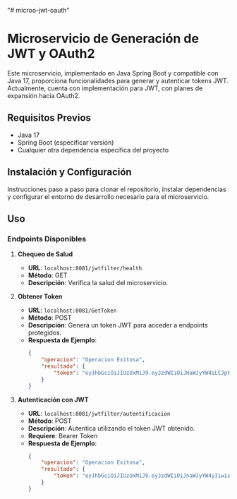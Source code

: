 "# microo-jwt-oauth" 

# Microservicio de Generación de JWT y OAuth2

Este microservicio, implementado en Java Spring Boot y compatible con Java 17, proporciona funcionalidades para generar y autenticar tokens JWT. Actualmente, cuenta con implementación para JWT, con planes de expansión hacia OAuth2.

## Requisitos Previos

- Java 17
- Spring Boot (especificar versión)
- Cualquier otra dependencia específica del proyecto

## Instalación y Configuración

Instrucciones paso a paso para clonar el repositorio, instalar dependencias y configurar el entorno de desarrollo necesario para el microservicio.

## Uso

### Endpoints Disponibles

1. **Chequeo de Salud**
   - **URL**: `localhost:8081/jwtfilter/health`
   - **Método**: GET
   - **Descripción**: Verifica la salud del microservicio.

2. **Obtener Token**
   - **URL**: `localhost:8081/GetToken`
   - **Método**: POST
   - **Descripción**: Genera un token JWT para acceder a endpoints protegidos.
   - **Respuesta de Ejemplo**:
     ```json
     {
         "operacion": "Operacion Exitosa",
         "resultado": {
             "token": "eyJhbGciOiJIUzUxMiJ9.eyJzdWIiOiJHaWJyYW4iLCJpYXQiOjE3MDA1OTk1NzZ9.6iSpha1OIxdW1sAPEdoLgwtx0FMTYR-oVQuqvB5mGTj315rYqNm1M2l-ys9ZRAh4Bo9mY03RtOkSwfhEk_6VyA"
         }
     }
     ```

3. **Autenticación con JWT**
   - **URL**: `localhost:8081/jwtfilter/autentificacion`
   - **Método**: POST
   - **Descripción**: Autentica utilizando el token JWT obtenido.
   - **Requiere**: Bearer Token
   - **Respuesta de Ejemplo**:
     ```json
     {
         "operacion": "Operacion Exitosa",
         "resultado": {
             "token": "eyJhbGciOiJIUzUxMiJ9.eyJzdWIiOiJnaWJyYW4yIiwiaWF0IjoxNzAwNTk5NTk5LCJleHAiOjE3MDA2MDA0OTl9.eofBXJe5TrLXe2NdgpDlvYglTKKhES5JaSBD3CCeawjqdOu8KfMZOEf6gGQ9tfBbeaey07gpamZlz4IbiQ7rAQ"
         }
     }
     ```
